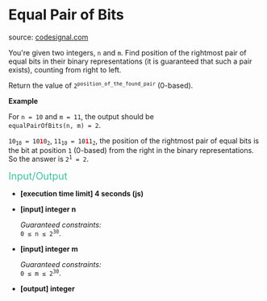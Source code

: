 <h1>Equal Pair of Bits</h1>
<p>source: <a href="https://www.codesignal.com/">codesignal.com</a>
<div><p>You're given two integers, <code>n</code> and <code>m</code>. Find position of the rightmost pair of equal bits in their binary representations (it is guaranteed that such a pair exists), counting from right to left.</p>
<p>Return the value of <code>2<sup>position_of_the_found_pair</sup></code> (0-based).</p>
<p><strong>Example</strong></p>
<p>For <code>n = 10</code> and <code>m = 11</code>, the output should be<br>
<code>equalPairOfBits(n, m) = 2</code>.</p>
<p><code>10<sub>10</sub> = 10<b><font color="red">1</font></b>0<sub>2</sub></code>, <code>11<sub>10</sub> = 10<b><font color="red">1</font></b>1<sub>2</sub></code>, the position of the rightmost pair of equal bits is the bit at position <code>1</code> (0-based) from the right in the binary representations.<br>
So the answer is <code>2<sup>1</sup> = 2</code>.</p>
<p><span style="color:#44BFA3;font-size:1.4em">Input/Output</span></p>
<ul>
<li>
<p><strong>[execution time limit] 4 seconds (js)</strong></p>
</li>
<li>
<p><strong>[input] integer n</strong></p>
<p><em>Guaranteed constraints:</em><br>
<code>0 ≤ n ≤ 2<sup>30</sup></code>.</p>
</li>
<li>
<p><strong>[input] integer m</strong></p>
<p><em>Guaranteed constraints:</em><br>
<code>0 ≤ m ≤ 2<sup>30</sup></code>.</p>
</li>
<li>
<p><strong>[output] integer</strong></p>
</li>
</ul>
</div>